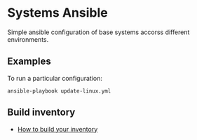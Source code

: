 # Systems Ansible

Simple ansible configuration of base systems accorss different environments.

## Examples

To run a particular configuration:

```
ansible-playbook update-linux.yml
```

## Build inventory

- [How to build your inventory](https://docs.ansible.com/ansible/latest/user_guide/intro_inventory.html)
